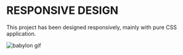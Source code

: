 # RESPONSIVE DESIGN

This project has been designed responsively, mainly with pure CSS application.

![babylon gif](babylon.gif)
